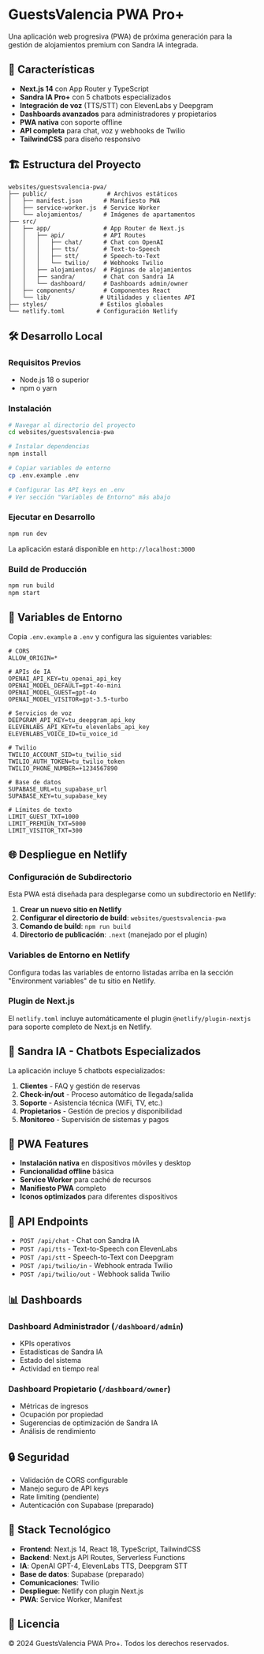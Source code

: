 # GuestsValencia PWA Pro+

Una aplicación web progresiva (PWA) de próxima generación para la gestión de alojamientos premium con Sandra IA integrada.

## 🚀 Características

- **Next.js 14** con App Router y TypeScript
- **Sandra IA Pro+** con 5 chatbots especializados
- **Integración de voz** (TTS/STT) con ElevenLabs y Deepgram
- **Dashboards avanzados** para administradores y propietarios
- **PWA nativa** con soporte offline
- **API completa** para chat, voz y webhooks de Twilio
- **TailwindCSS** para diseño responsivo

## 🏗️ Estructura del Proyecto

```
websites/guestsvalencia-pwa/
├── public/                 # Archivos estáticos
│   ├── manifest.json      # Manifiesto PWA
│   ├── service-worker.js  # Service Worker
│   └── alojamientos/      # Imágenes de apartamentos
├── src/
│   ├── app/               # App Router de Next.js
│   │   ├── api/           # API Routes
│   │   │   ├── chat/      # Chat con OpenAI
│   │   │   ├── tts/       # Text-to-Speech
│   │   │   ├── stt/       # Speech-to-Text
│   │   │   └── twilio/    # Webhooks Twilio
│   │   ├── alojamientos/  # Páginas de alojamientos
│   │   ├── sandra/        # Chat con Sandra IA
│   │   └── dashboard/     # Dashboards admin/owner
│   ├── components/        # Componentes React
│   └── lib/              # Utilidades y clientes API
├── styles/               # Estilos globales
└── netlify.toml         # Configuración Netlify
```

## 🛠️ Desarrollo Local

### Requisitos Previos

- Node.js 18 o superior
- npm o yarn

### Instalación

```bash
# Navegar al directorio del proyecto
cd websites/guestsvalencia-pwa

# Instalar dependencias
npm install

# Copiar variables de entorno
cp .env.example .env

# Configurar las API keys en .env
# Ver sección "Variables de Entorno" más abajo
```

### Ejecutar en Desarrollo

```bash
npm run dev
```

La aplicación estará disponible en `http://localhost:3000`

### Build de Producción

```bash
npm run build
npm start
```

## 🔧 Variables de Entorno

Copia `.env.example` a `.env` y configura las siguientes variables:

```env
# CORS
ALLOW_ORIGIN=*

# APIs de IA
OPENAI_API_KEY=tu_openai_api_key
OPENAI_MODEL_DEFAULT=gpt-4o-mini
OPENAI_MODEL_GUEST=gpt-4o
OPENAI_MODEL_VISITOR=gpt-3.5-turbo

# Servicios de voz
DEEPGRAM_API_KEY=tu_deepgram_api_key
ELEVENLABS_API_KEY=tu_elevenlabs_api_key
ELEVENLABS_VOICE_ID=tu_voice_id

# Twilio
TWILIO_ACCOUNT_SID=tu_twilio_sid
TWILIO_AUTH_TOKEN=tu_twilio_token
TWILIO_PHONE_NUMBER=+1234567890

# Base de datos
SUPABASE_URL=tu_supabase_url
SUPABASE_KEY=tu_supabase_key

# Límites de texto
LIMIT_GUEST_TXT=1000
LIMIT_PREMIUN_TXT=5000
LIMIT_VISITOR_TXT=300
```

## 🌐 Despliegue en Netlify

### Configuración de Subdirectorio

Esta PWA está diseñada para desplegarse como un subdirectorio en Netlify:

1. **Crear un nuevo sitio en Netlify**
2. **Configurar el directorio de build**: `websites/guestsvalencia-pwa`
3. **Comando de build**: `npm run build`
4. **Directorio de publicación**: `.next` (manejado por el plugin)

### Variables de Entorno en Netlify

Configura todas las variables de entorno listadas arriba en la sección "Environment variables" de tu sitio en Netlify.

### Plugin de Next.js

El `netlify.toml` incluye automáticamente el plugin `@netlify/plugin-nextjs` para soporte completo de Next.js en Netlify.

## 🤖 Sandra IA - Chatbots Especializados

La aplicación incluye 5 chatbots especializados:

1. **Clientes** - FAQ y gestión de reservas
2. **Check-in/out** - Proceso automático de llegada/salida
3. **Soporte** - Asistencia técnica (WiFi, TV, etc.)
4. **Propietarios** - Gestión de precios y disponibilidad
5. **Monitoreo** - Supervisión de sistemas y pagos

## 📱 PWA Features

- **Instalación nativa** en dispositivos móviles y desktop
- **Funcionalidad offline** básica
- **Service Worker** para caché de recursos
- **Manifiesto PWA** completo
- **Iconos optimizados** para diferentes dispositivos

## 🎯 API Endpoints

- `POST /api/chat` - Chat con Sandra IA
- `POST /api/tts` - Text-to-Speech con ElevenLabs
- `POST /api/stt` - Speech-to-Text con Deepgram
- `POST /api/twilio/in` - Webhook entrada Twilio
- `POST /api/twilio/out` - Webhook salida Twilio

## 📊 Dashboards

### Dashboard Administrador (`/dashboard/admin`)
- KPIs operativos
- Estadísticas de Sandra IA
- Estado del sistema
- Actividad en tiempo real

### Dashboard Propietario (`/dashboard/owner`)
- Métricas de ingresos
- Ocupación por propiedad
- Sugerencias de optimización de Sandra IA
- Análisis de rendimiento

## 🔒 Seguridad

- Validación de CORS configurable
- Manejo seguro de API keys
- Rate limiting (pendiente)
- Autenticación con Supabase (preparado)

## 🚀 Stack Tecnológico

- **Frontend**: Next.js 14, React 18, TypeScript, TailwindCSS
- **Backend**: Next.js API Routes, Serverless Functions
- **IA**: OpenAI GPT-4, ElevenLabs TTS, Deepgram STT
- **Base de datos**: Supabase (preparado)
- **Comunicaciones**: Twilio
- **Despliegue**: Netlify con plugin Next.js
- **PWA**: Service Worker, Manifest

## 📄 Licencia

© 2024 GuestsValencia PWA Pro+. Todos los derechos reservados.